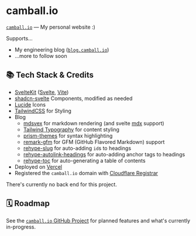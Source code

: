 # camball.io

[`camball.io`](https://camball.io) — My personal website :)

Supports...

- My engineering blog ([`blog.camball.io`](https://blog.camball.io))
- ...more to follow soon

## 📚 Tech Stack & Credits

- [SvelteKit](https://kit.svelte.dev) ([Svelte](https://svelte.dev), [Vite](https://vitejs.dev))
- [shadcn-svelte](https://www.shadcn-svelte.com) Components, modified as needed
- [Lucide](https://lucide.dev) Icons
- [TailwindCSS](https://tailwindcss.com) for Styling
- Blog
  - [mdsvex](https://mdsvex.pngwn.io) for markdown rendering (and svelte [mdx](https://mdxjs.com) support)
  - [Tailwind Typography](https://github.com/tailwindlabs/tailwindcss-typography) for content styling
  - [prism-themes](https://github.com/prismjs/prism-themes) for syntax highlighting
  - [remark-gfm](https://github.com/remarkjs/remark-gfm) for GFM (GitHub Flavored Markdown) support
  - [rehype-slug](https://github.com/rehypejs/rehype-slug) for auto-adding `id`s to headings
  - [rehype-autolink-headings](https://github.com/rehypejs/rehype-autolink-headings) for auto-adding anchor tags to headings
  - [rehype-toc](https://github.com/JS-DevTools/rehype-toc) for auto-generating a table of contents
- Deployed on [Vercel](https://vercel.com/home)
- Registered the `camball.io` domain with [Cloudflare Registrar](https://www.cloudflare.com/en-gb/products/registrar/)

There's currently no back end for this project.

## 🗓️ Roadmap

See the [`camball.io` GitHub Project](https://github.com/users/camball/projects/1) for planned features and what's currently in-progress.
